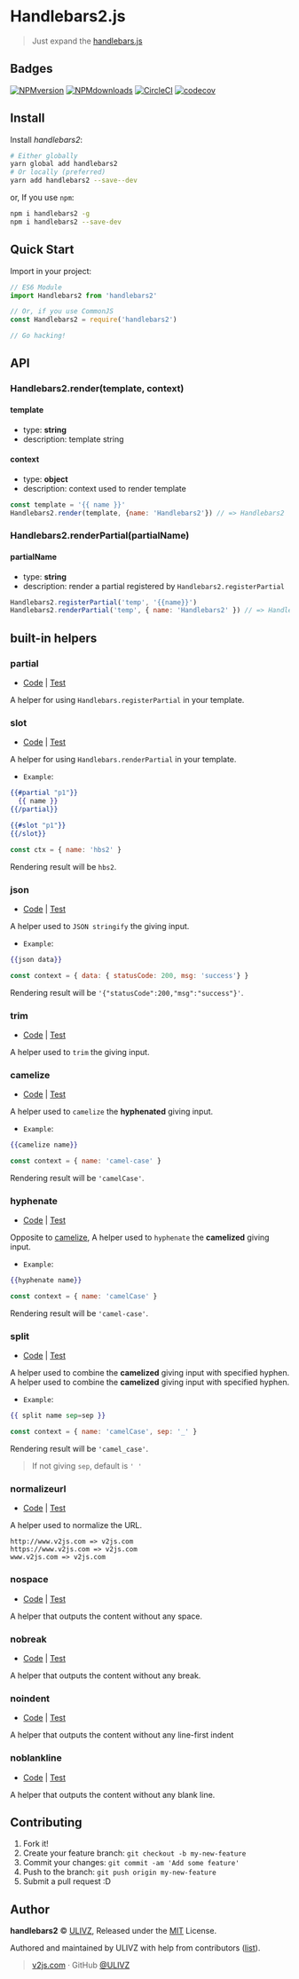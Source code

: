 # Handlebars2.js
> Just expand the [handlebars.js](https://github.com/wycats/handlebars.js)

## Badges

[![NPMversion](https://img.shields.io/npm/v/handlebars2.svg?style=flat)](https://npmjs.com/package/handlebars2) [![NPMdownloads](https://img.shields.io/npm/dm/handlebars2.svg?style=flat)](https://npmjs.com/package/handlebars2) [![CircleCI](https://circleci.com/gh/ulivz/handlebars2/tree/master.svg?style=shield)](https://circleci.com/gh/ulivz/handlebars2/tree/master) [![codecov](https://codecov.io/gh/ulivz/handlebars2/branch/master/graph/badge.svg)](https://codecov.io/gh/ulivz/handlebars2)

## Install

Install _handlebars2_:

```bash
# Either globally
yarn global add handlebars2
# Or locally (preferred)
yarn add handlebars2 --save--dev
```

or, If you use `npm`:

```bash
npm i handlebars2 -g
npm i handlebars2 --save-dev
```

## Quick Start

Import in your project:

```js
// ES6 Module
import Handlebars2 from 'handlebars2'

// Or, if you use CommonJS
const Handlebars2 = require('handlebars2')

// Go hacking!
```

## API

### Handlebars2.render(template, context)

#### template 

-  type: __string__
-  description: template string

#### context
- type: __object__
- description: context used to render template
  
```js
const template = '{{ name }}'
Handlebars2.render(template, {name: 'Handlebars2'}) // => Handlebars2
```  

### Handlebars2.renderPartial(partialName)

#### partialName

- type: __string__
- description: render a partial registered by `Handlebars2.registerPartial`

```js
Handlebars2.registerPartial('temp', '{{name}}')
Handlebars2.renderPartial('temp', { name: 'Handlebars2' }) // => Handlebars2
```

## built-in helpers

### partial

- [Code](https://github.com/ulivz/handlebars2/blob/master/src/helpers/core.js#37) | [Test](https://github.com/ulivz/handlebars2/blob/master/test/index.test.js#50)


A helper for using `Handlebars.registerPartial` in your template.

### slot

- [Code](https://github.com/ulivz/handlebars2/blob/master/src/helpers/core.js#43) | [Test](https://github.com/ulivz/handlebars2/blob/master/test/index.test.js#50)


A helper for using `Handlebars.renderPartial` in your template.

- `Example`:

```handlebars
{{#partial "p1"}}
  {{ name }}
{{/partial}}

{{#slot "p1"}}
{{/slot}}
```

```js
const ctx = { name: 'hbs2' }
```

Rendering result will be `hbs2`.

### json

- [Code](https://github.com/ulivz/handlebars2/blob/master/src/helpers/core.js#49) | [Test](https://github.com/ulivz/handlebars2/blob/master/test/index.test.js#62)

A helper used to `JSON stringify` the giving input.

- `Example`:

```handlebars
{{json data}}
```

```js
const context = { data: { statusCode: 200, msg: 'success'} }
```

Rendering result will be `'{"statusCode":200,"msg":"success"}'`.


### trim

- [Code](https://github.com/ulivz/handlebars2/blob/master/src/helpers/core.js#54) | [Test](https://github.com/ulivz/handlebars2/blob/master/test/index.test.js#69)

A helper used to `trim` the giving input.


### camelize

- [Code](https://github.com/ulivz/handlebars2/blob/master/src/helpers/core.js#59) | [Test](https://github.com/ulivz/handlebars2/blob/master/test/index.test.js#75)

A helper used to `camelize` the __hyphenated__ giving input.

- `Example`:

```handlebars
{{camelize name}}
```

```js
const context = { name: 'camel-case' }
```

Rendering result will be `'camelCase'`.


### hyphenate

- [Code](https://github.com/ulivz/handlebars2/blob/master/src/helpers/core.js#64) | [Test](https://github.com/ulivz/handlebars2/blob/master/test/index.test.js#81)

Opposite to [camelize](#camelize), A helper used to `hyphenate` the __camelized__ giving input.

- `Example`:

```handlebars
{{hyphenate name}}
```

```js
const context = { name: 'camelCase' }
```

Rendering result will be `'camel-case'`.


### split

- [Code](https://github.com/ulivz/handlebars2/blob/master/src/helpers/core.js#69) | [Test](https://github.com/ulivz/handlebars2/blob/master/test/index.test.js#93)

A helper used to combine the __camelized__ giving input with specified hyphen.
A helper used to combine the __camelized__ giving input with specified hyphen.

- `Example`:

```handlebars
{{ split name sep=sep }}
```

```js
const context = { name: 'camelCase', sep: '_' }
```

Rendering result will be `'camel_case'`.

> If not giving `sep`, default is `' '`


### normalizeurl

- [Code](https://github.com/ulivz/handlebars2/blob/master/src/helpers/core.js#75) | [Test](https://github.com/ulivz/handlebars2/blob/master/test/index.test.js#99)

A helper used to normalize the URL.

```
http://www.v2js.com => v2js.com 
https://www.v2js.com => v2js.com 
www.v2js.com => v2js.com 
```

### nospace

- [Code](https://github.com/ulivz/handlebars2/blob/master/src/helpers/core.js#80) | [Test](https://github.com/ulivz/handlebars2/blob/master/test/index.test.js#105)

A helper that outputs the content without any space.

### nobreak

- [Code](https://github.com/ulivz/handlebars2/blob/master/src/helpers/core.js#85) | [Test](https://github.com/ulivz/handlebars2/blob/master/test/index.test.js#110)

A helper that outputs the content without any break.

### noindent

- [Code](https://github.com/ulivz/handlebars2/blob/master/src/helpers/core.js#90) | [Test](https://github.com/ulivz/handlebars2/blob/master/test/index.test.js#115)

A helper that outputs the content without any line-first indent

### noblankline

- [Code](https://github.com/ulivz/handlebars2/blob/master/src/helpers/core.js#102) | [Test](https://github.com/ulivz/handlebars2/blob/master/test/index.test.js#120)

A helper that outputs the content without any blank line.


## Contributing

1. Fork it!
2. Create your feature branch: `git checkout -b my-new-feature`
3. Commit your changes: `git commit -am 'Add some feature'`
4. Push to the branch: `git push origin my-new-feature`
5. Submit a pull request :D

## Author

**handlebars2** © [ULIVZ](https://github.com/ulivz), Released under the [MIT](./LICENSE) License.

Authored and maintained by ULIVZ with help from contributors ([list](https://github.com/ulivz/handlebars2/contributors)).

> [v2js.com](http://v2js.com) · GitHub [@ULIVZ](https://github.com/ulivz)
